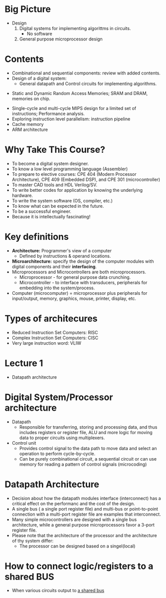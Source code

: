 # Big Picture
* Design
	1. Digital systems for implementing algorittms in circuits.
		* No software
	2. General purpose microprocessor design

# Contents
- Combinational and sequential components: review with added contents.
- Design of a digital system:
	- General datapath and Control circuits for implementing algorithms.
* Static and Dynamic Random Access Memories; SRAM and DRAM, memories on chip.
- Single-cycle and multi-cycle MIPS design for a limited set of instructions; Performance analysis.
- Exploring instruction level parallelism: instruction pipeline
- Cache memory
- ARM architecture

# Why Take This Course?
* To become a digital system designer.
* To know a low level programming language (Assembler)
* To prepare to elective courses: CPE 404 (Modern Processor Architecture), CPE 409 (Embedded DSP), and CPE 301 (microcontroller)
* To master CAD tools and HDL Verilog/SV.
* To write better codes for application by knowing the underlying hardware.
* To write the system software (OS, compiler, etc.)
* To know what can be expected in the future.
* To be a successful engineer.
* Because it is intellectually fascinating!

# Key definitions
* **Architecture:** Programmer's view of a computer
	* Defined by instructions & operand locations.
* **Microarchitecture:** specify the design of the computer modules with digital components and their **interfacing**.
* Microprocessors and Microcontrollers are both microprocessors. 
	* Microprocessor - for general purpose data crunching.
	* Microcontroller - to interface with transducers, peripherals for embedding into the system/process.
* Computer (microcomputer) = microprocessor plus peripherals for input/output, memory, graphics, mouse, printer, display, etc.
# Types of architecures
 * Reduced Instruction Set Computers: RISC
 * Complex Instruction Set Computers: CISC
 * Very large instruction word: VLIW

# Lecture 1
* Datapath architecture

# Digital System/Processor architecture
- Datapath
	- Responsible for transferring, storing and processing data, and thus includes registers or register file, ALU and more logic for moving data to proper circuits using multiplexers.
- Control unit
	- Provides control signal to the data path to move data and select an operation to perform cycle-by-cycle.
	- Can be purely combinational circuit, a sequential circuit or can use memory for reading a pattern of control signals (microcoding)
# Datapath Architecture
- Decision about how the datapath modules interface (interconnect) has a critical effect on the performanc and the cost of the design.
- A single bus ( a single port register file) and multi-bus or point-to-point connection with a multi-port register file are examples that interconnect.
- Many simple microcontrollers are designed with a single bus architecture, while a general purpose microprocessors favor a 3-port register file.
- Please note that the architecture of the processor and the architecture of thy system differ:
	- The processor can be designed based on a singel(local)

# How to connect logic/registers to a shared BUS
- When various circuits output to <u>a shared bus</u> 